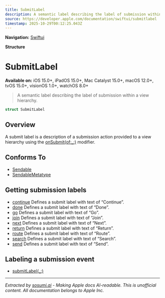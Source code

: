 ```yaml
---
title: SubmitLabel
description: A semantic label describing the label of submission within a view hierarchy.
source: https://developer.apple.com/documentation/swiftui/submitlabel
timestamp: 2025-10-29T00:12:25.043Z
---
```


**Navigation:** [Swiftui](/documentation/swiftui)

**Structure**

# SubmitLabel

**Available on:** iOS 15.0+, iPadOS 15.0+, Mac Catalyst 15.0+, macOS 12.0+, tvOS 15.0+, visionOS 1.0+, watchOS 8.0+

> A semantic label describing the label of submission within a view hierarchy.

```swift
struct SubmitLabel
```

## Overview

A submit label is a description of a submission action provided to a view hierarchy using the [onSubmit(of:_:)](/documentation/swiftui/view/onsubmit(of:_:)) modifier.

## Conforms To

- [Sendable](/documentation/Swift/Sendable)
- [SendableMetatype](/documentation/Swift/SendableMetatype)

## Getting submission labels

- [continue](/documentation/swiftui/submitlabel/continue) Defines a submit label with text of “Continue”.
- [done](/documentation/swiftui/submitlabel/done) Defines a submit label with text of “Done”.
- [go](/documentation/swiftui/submitlabel/go) Defines a submit label with text of “Go”.
- [join](/documentation/swiftui/submitlabel/join) Defines a submit label with text of “Join”.
- [next](/documentation/swiftui/submitlabel/next) Defines a submit label with text of “Next”.
- [return](/documentation/swiftui/submitlabel/return) Defines a submit label with text of “Return”.
- [route](/documentation/swiftui/submitlabel/route) Defines a submit label with text of “Route”.
- [search](/documentation/swiftui/submitlabel/search) Defines a submit label with text of “Search”.
- [send](/documentation/swiftui/submitlabel/send) Defines a submit label with text of “Send”.

## Labeling a submission event

- [submitLabel(_:)](/documentation/swiftui/view/submitlabel(_:))

---

*Extracted by [sosumi.ai](https://sosumi.ai) - Making Apple docs AI-readable.*
*This is unofficial content. All documentation belongs to Apple Inc.*
